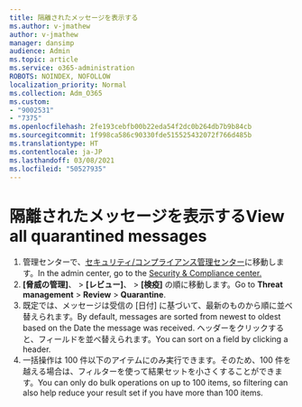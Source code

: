 ```yaml
---
title: 隔離されたメッセージを表示する
ms.author: v-jmathew
author: v-jmathew
manager: dansimp
audience: Admin
ms.topic: article
ms.service: o365-administration
ROBOTS: NOINDEX, NOFOLLOW
localization_priority: Normal
ms.collection: Adm_O365
ms.custom:
- "9002531"
- "7375"
ms.openlocfilehash: 2fe193cebfb00b22eda54f2dc0b264db7b9b84cb
ms.sourcegitcommit: 1f998ca586c90330fde515525432072f766d485b
ms.translationtype: HT
ms.contentlocale: ja-JP
ms.lasthandoff: 03/08/2021
ms.locfileid: "50527935"
---
```

# <a name="view-all-quarantined-messages"></a><span data-ttu-id="86684-102">隔離されたメッセージを表示する</span><span class="sxs-lookup"><span data-stu-id="86684-102">View all quarantined messages</span></span>

1. <span data-ttu-id="86684-103">管理センターで、[セキュリティ/コンプライアンス管理センター](https://go.microsoft.com/fwlink/p/?linkid=2077143)に移動します。</span><span class="sxs-lookup"><span data-stu-id="86684-103">In the admin center, go to the [Security & Compliance center.](https://go.microsoft.com/fwlink/p/?linkid=2077143)</span></span>
2. <span data-ttu-id="86684-104">**[脅威の管理]**、 > **[レビュー]**、 > **[検疫]** の順に移動します。</span><span class="sxs-lookup"><span data-stu-id="86684-104">Go to **Threat management** > **Review** > **Quarantine**.</span></span>
3. <span data-ttu-id="86684-105">既定では、メッセージは受信の [日付] に基づいて、最新のものから順に並べ替えられます。</span><span class="sxs-lookup"><span data-stu-id="86684-105">By default, messages are sorted from newest to oldest based on the Date the message was received.</span></span> <span data-ttu-id="86684-106">ヘッダーをクリックすると、フィールドを並べ替えられます。</span><span class="sxs-lookup"><span data-stu-id="86684-106">You can sort on a field by clicking a header.</span></span>
4. <span data-ttu-id="86684-107">一括操作は 100 件以下のアイテムにのみ実行できます。そのため、100 件を越える場合は、フィルターを使って結果セットを小さくすることができます。</span><span class="sxs-lookup"><span data-stu-id="86684-107">You can only do bulk operations on up to 100 items, so filtering can also help reduce your result set if you have more than 100 items.</span></span>
